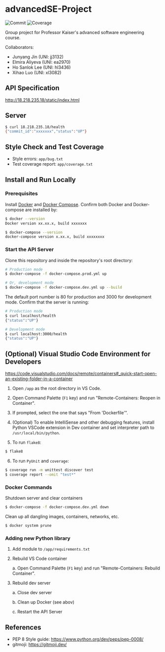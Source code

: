 # advancedSE-Project

![Commit](http://18.218.235.18/static/badges/commit-badge.svg)
![Coverage](http://18.218.235.18/static/badges/coverage-badge.svg)

Group project for Professor Kaiser's advanced software engineering course.

Collaborators:
* Junyang Jin (UNI: jj3132)
* Elmira Aliyeva (UNI: ea2970)
* Ho Sanlok Lee (UNI: hl3436)
* Xihao Luo (UNI: xl3082)


## API Specification

http://18.218.235.18/static/index.html

## Server
```sh
$ curl 18.218.235.18/health
{"commit_id":"xxxxxxx","status":"UP"}
```

## Style Check and Test Coverage

- Style errors: `app/bug.txt`
- Test coverage report: `app/coverage.txt`

## Install and Run Locally

### Prerequisites

Install [Docker](https://docs.docker.com/get-docker/) and [Docker Compose](https://docs.docker.com/compose/install/). Confirm both Docker and Docker-compose are installed by:
```sh
$ docker --version
Docker version xx.xx.x, build xxxxxxx

$ docker-compose --version
docker-compose version x.xx.x, build xxxxxxxx
```

### Start the API Server

Clone this repository and inside the repository's root directory:
```sh
# Production mode
$ docker-compose -f docker-compose.prod.yml up

# Or, development mode
$ docker-compose -f docker-compose.dev.yml up --build
```

The default port number is 80 for production and 3000 for development mode. Confirm that the server is running:
```sh
# Production mode
$ curl localhost/health
{"status":"UP"}

# Development mode
$ curl localhost:3000/health
{"status":"UP"}
```


## (Optional) Visual Studio Code Environment for Developers

https://code.visualstudio.com/docs/remote/containers#_quick-start-open-an-existing-folder-in-a-container

1. Open `/app` as the root directory in VS Code.

2. Open Command Palette (`F1` key) and run "Remote-Containers: Reopen in Container".

3. If prompted, select the one that says "From 'Dockerfile'".

4. (Optional) To enable IntelliSense and other debugging features, install Python VSCode extension in Dev container and set interpreter path to `/usr/local/bin/python`.

5. To run `flake8`:
```sh
$ flake8
```

6. To run `PyUnit` and `coverage`:
```sh
$ coverage run -m unittest discover test
$ coverage report --omit "test*"
```

### Docker Commands

Shutdown server and clear containers
```sh
$ docker-compose -f docker-compose.dev.yml down
```

Clean up all dangling images, containers, networks, etc.
```sh
$ docker system prune
```

### Adding new Python library
1. Add module to `/app/requirements.txt`
2. Rebuild VS Code container

    a. Open Command Palette (`F1` key) and run "Remote-Containers: Rebuild Container".

3. Rebuild dev server

    a. Close dev server

    b. Clean up Docker (see abov)

    c. Restart the API Server


## References

- PEP 8 Style guide: https://www.python.org/dev/peps/pep-0008/
- gitmoji: https://gitmoji.dev/
